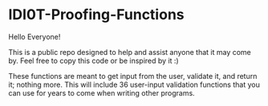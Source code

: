# IDI0T-Proofing-Functions

Hello Everyone!

This is a public repo designed to help and assist anyone that it may come by. Feel free to copy this code or be inspired by it :)

These functions are meant to get input from the user, validate it, and return it; nothing more. This will include 36 user-input validation functions that you can use for years to come when writing other programs.
